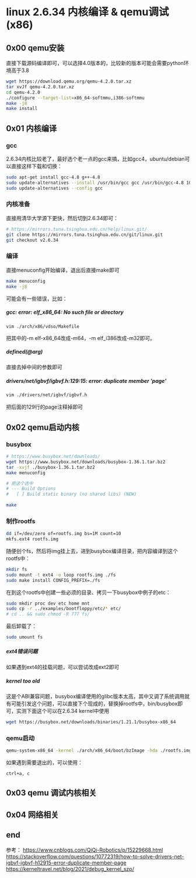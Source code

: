 # linux 2.6.34 内核编译 & qemu调试(x86)

## 0x00 qemu安装

直接下载源码编译即可，可以选择4.0版本的，比较新的版本可能会需要python环境高于3.8

```bash
wget https://download.qemu.org/qemu-4.2.0.tar.xz 
tar xvJf qemu-4.2.0.tar.xz
cd qemu-4.2.0
./configure --target-list=x86_64-softmmu,i386-softmmu
make -j8
make install
```

## 0x01 内核编译

### gcc
2.6.34内核比较老了，最好选个老一点的gcc来搞，比如gcc4，ubuntu/debian可以直接这样下载和切换：

```bash
sudo apt-get install gcc-4.8 g++-4.8
sudo update-alternatives --install /usr/bin/gcc gcc /usr/bin/gcc-4.8 100
sudo update-alternatives --config gcc
```

### 内核准备
直接用清华大学源下更快，然后切到2.6.34即可：

```bash
# https://mirrors.tuna.tsinghua.edu.cn/help/linux.git/
git clone https://mirrors.tuna.tsinghua.edu.cn/git/linux.git
git checkout v2.6.34
```

### 编译

直接menuconfig开始编译，退出后直接make即可

```bash
make menuconfig
make -j8
```

可能会有一些错误，比如：
##### gcc: error: elf_x86_64: No such file or directory

```
vim ./arch/x86/vdso/Makefile
```

把其中的-m elf-x86_64改成-m64，-m elf_i386改成-m32即可。

##### defined(@arg)
直接去掉中间的参数即可

##### drivers/net/igbvf/igbvf.h:129:15: error: duplicate member 'page'

```bash
vim ./drivers/net/igbvf/igbvf.h
```
把后面的129行的page注释掉即可

## 0x02 qemu启动内核

### busybox

```bash
# https://www.busybox.net/downloads/
wget https://www.busybox.net/downloads/busybox-1.36.1.tar.bz2
tar -xvjf ./busybox-1.36.1.tar.bz2
make menuconfig

# 把这个选中
# --- Build Options                                                                           
#   [ ] Build static binary (no shared libs) (NEW)
  
make
```

### 制作rootfs

```bash
dd if=/dev/zero of=rootfs.img bs=1M count=10
mkfs.ext4 rootfs.img
```
随便创个fs，然后将img挂上去，进到busybox编译目录，把内容编译到这个rootfs中：
```bash
mkdir fs
sudo mount -t ext4 -o loop rootfs.img ./fs
sudo make install CONFIG_PREFIX=./fs
```

在到这个rootfs中创建一些必须的目录、拷贝一下busybox中例子的etc：
```bash
sudo mkdir proc dev etc home mnt
sudo cp -r ../examples/bootfloppy/etc/* etc/
# cd .. && sudo chmod -R 777 fs/ 
```
最后卸载了：
```bash
sudo umount fs
```

##### ext4错误问题

如果遇到ext4的挂载问题，可以尝试改成ext2即可

##### kernel too old
这是个ABI兼容问题，busybox编译使用的glibc版本太高，其中又调了系统调用就有可能引发这个问题，可以直接下个现成的，替换掉rootfs中，bin/busybox即可，实测下面这个可以在2.6.34 kernel中使用

```bash
wget https://busybox.net/downloads/binaries/1.21.1/busybox-x86_64
```

### qemu启动

```bash
qemu-system-x86_64 -kernel ./arch/x86_64/boot/bzImage -hda ./rootfs.img -append "root=/dev/sda console=ttyS0" -nographic
```

如果遇到需要退出的，可以使用：
```
ctrl+a, c
```

## 0x03 qemu 调试内核相关

## 0x04 网络相关





## end
参考：
https://www.cnblogs.com/QiQi-Robotics/p/15229668.html
https://stackoverflow.com/questions/10772319/how-to-solve-drivers-net-igbvf-igbvf-h12915-error-duplicate-member-page
https://kerneltravel.net/blog/2021/debug_kernel_szp/
